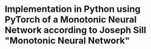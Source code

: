 # Implementation in Python using PyTorch of a Monotonic Neural Network according to Joseph Sill "Monotonic Neural Network"
